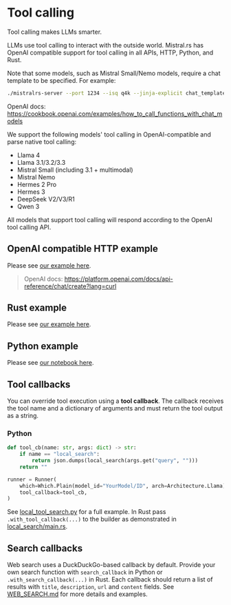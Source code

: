 # Tool calling

Tool calling makes LLMs smarter.

LLMs use tool calling to interact with the outside world. Mistral.rs has OpenAI compatible support for tool calling in all APIs, HTTP, Python, and Rust.

Note that some models, such as Mistral Small/Nemo models, require a chat template to be specified. For example:

```bash
./mistralrs-server --port 1234 --isq q4k --jinja-explicit chat_templates/mistral_small_tool_call.jinja vision-plain -m mistralai/Mistral-Small-3.1-24B-Instruct-2503  
```

OpenAI docs: https://cookbook.openai.com/examples/how_to_call_functions_with_chat_models

We support the following models' tool calling in OpenAI-compatible and parse native tool calling:

- Llama 4
- Llama 3.1/3.2/3.3
- Mistral Small (including 3.1 + multimodal)
- Mistral Nemo
- Hermes 2 Pro
- Hermes 3
- DeepSeek V2/V3/R1
- Qwen 3

All models that support tool calling will respond according to the OpenAI tool calling API.

## OpenAI compatible HTTP example
Please see [our example here](../examples/server/tool_calling.py).

> OpenAI docs: https://platform.openai.com/docs/api-reference/chat/create?lang=curl

## Rust example
Please see [our example here](../mistralrs/examples/tools/main.rs).

## Python example
Please see [our notebook here](../examples/python/tool_calling.ipynb).

## Tool callbacks

You can override tool execution using a **tool callback**. The callback receives
the tool name and a dictionary of arguments and must return the tool output as a
string.

### Python

```py
def tool_cb(name: str, args: dict) -> str:
    if name == "local_search":
        return json.dumps(local_search(args.get("query", "")))
    return ""

runner = Runner(
    which=Which.Plain(model_id="YourModel/ID", arch=Architecture.Llama),
    tool_callback=tool_cb,
)
```

See [local_tool_search.py](../examples/python/local_tool_search.py) for a full
example. In Rust pass `.with_tool_callback(...)` to the builder as demonstrated
in [local_search/main.rs](../mistralrs/examples/local_search/main.rs).

## Search callbacks

Web search uses a DuckDuckGo-based callback by default. Provide your own search
function with `search_callback` in Python or `.with_search_callback(...)` in
Rust. Each callback should return a list of results with `title`, `description`,
`url` and `content` fields. See [WEB_SEARCH.md](WEB_SEARCH.md) for more details
and examples.
